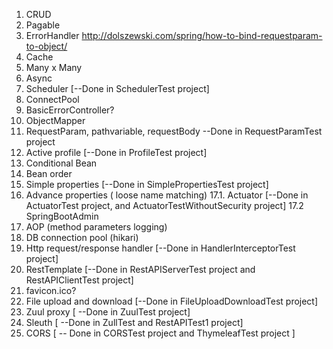 1. CRUD
2. Pagable
3. ErrorHandler
	http://dolszewski.com/spring/how-to-bind-requestparam-to-object/
4. Cache
5. Many  x  Many
6. Async
7. Scheduler [--Done in SchedulerTest project]
8. ConnectPool 
9. BasicErrorController?
10. ObjectMapper
11. RequestParam, pathvariable, requestBody --Done in RequestParamTest project
12. Active profile [--Done in ProfileTest project]
13. Conditional Bean
14. Bean order
15. Simple properties  [--Done in SimplePropertiesTest project]
16. Advance properties ( loose name matching)
17.1. Actuator [--Done in ActuatorTest project, and ActuatorTestWithoutSecurity project]
17.2  SpringBootAdmin 
18. AOP (method parameters logging)
19. DB connection pool (hikari)
20. Http request/response handler [--Done in HandlerInterceptorTest project]
21. RestTemplate [--Done in RestAPIServerTest project and RestAPIClientTest project]
22. favicon.ico?
23. File upload and download [--Done in FileUploadDownloadTest project]
24. Zuul proxy [ --Done in ZuulTest project]
25. Sleuth [ --Done in ZullTest and RestAPITest1 project]
25. CORS [ -- Done in CORSTest project and ThymeleafTest project ] 

